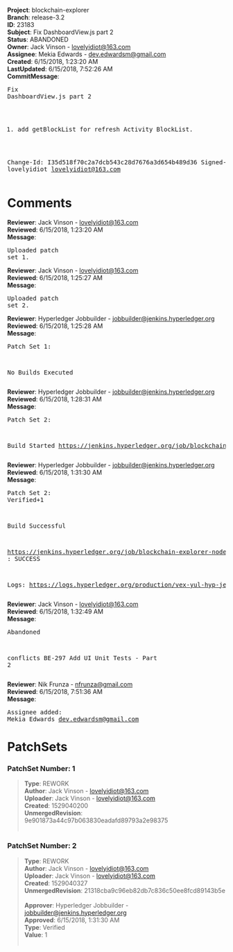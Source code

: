 <strong>Project</strong>: blockchain-explorer</br><strong>Branch</strong>: release-3.2<br><strong>ID</strong>: 23183<br><strong>Subject</strong>: Fix DashboardView.js part 2<br><strong>Status</strong>: ABANDONED<br><strong>Owner</strong>: Jack Vinson - lovelyidiot@163.com<br><strong>Assignee</strong>: Mekia Edwards - dev.edwardsm@gmail.com<br><strong>Created</strong>: 6/15/2018, 1:23:20 AM<br><strong>LastUpdated</strong>: 6/15/2018, 7:52:26 AM<br><strong>CommitMessage</strong>:<br><pre>Fix DashboardView.js part 2

1. add getBlockList for refresh Activity BlockList.

Change-Id: I35d518f70c2a7dcb543c28d7676a3d654b489d36
Signed-off-by: lovelyidiot <lovelyidiot@163.com>
</pre><h1>Comments</h1><strong>Reviewer</strong>: Jack Vinson - lovelyidiot@163.com<br><strong>Reviewed</strong>: 6/15/2018, 1:23:20 AM<br><strong>Message</strong>: <pre>Uploaded patch set 1.</pre><strong>Reviewer</strong>: Jack Vinson - lovelyidiot@163.com<br><strong>Reviewed</strong>: 6/15/2018, 1:25:27 AM<br><strong>Message</strong>: <pre>Uploaded patch set 2.</pre><strong>Reviewer</strong>: Hyperledger Jobbuilder - jobbuilder@jenkins.hyperledger.org<br><strong>Reviewed</strong>: 6/15/2018, 1:25:28 AM<br><strong>Message</strong>: <pre>Patch Set 1:

No Builds Executed</pre><strong>Reviewer</strong>: Hyperledger Jobbuilder - jobbuilder@jenkins.hyperledger.org<br><strong>Reviewed</strong>: 6/15/2018, 1:28:31 AM<br><strong>Message</strong>: <pre>Patch Set 2:

Build Started https://jenkins.hyperledger.org/job/blockchain-explorer-node6-verify-x86_64/193/</pre><strong>Reviewer</strong>: Hyperledger Jobbuilder - jobbuilder@jenkins.hyperledger.org<br><strong>Reviewed</strong>: 6/15/2018, 1:31:30 AM<br><strong>Message</strong>: <pre>Patch Set 2: Verified+1

Build Successful 

https://jenkins.hyperledger.org/job/blockchain-explorer-node6-verify-x86_64/193/ : SUCCESS

Logs: https://logs.hyperledger.org/production/vex-yul-hyp-jenkins-3/blockchain-explorer-node6-verify-x86_64/193</pre><strong>Reviewer</strong>: Jack Vinson - lovelyidiot@163.com<br><strong>Reviewed</strong>: 6/15/2018, 1:32:49 AM<br><strong>Message</strong>: <pre>Abandoned

conflicts BE-297 Add UI Unit Tests - Part 2</pre><strong>Reviewer</strong>: Nik Frunza - nfrunza@gmail.com<br><strong>Reviewed</strong>: 6/15/2018, 7:51:36 AM<br><strong>Message</strong>: <pre>Assignee added: Mekia Edwards <dev.edwardsm@gmail.com></pre><h1>PatchSets</h1><h3>PatchSet Number: 1</h3><blockquote><strong>Type</strong>: REWORK<br><strong>Author</strong>: Jack Vinson - lovelyidiot@163.com<br><strong>Uploader</strong>: Jack Vinson - lovelyidiot@163.com<br><strong>Created</strong>: 1529040200<br><strong>UnmergedRevision</strong>: 9e901873a44c97b063830eadafd89793a2e98375<br><br></blockquote><h3>PatchSet Number: 2</h3><blockquote><strong>Type</strong>: REWORK<br><strong>Author</strong>: Jack Vinson - lovelyidiot@163.com<br><strong>Uploader</strong>: Jack Vinson - lovelyidiot@163.com<br><strong>Created</strong>: 1529040327<br><strong>UnmergedRevision</strong>: 21318cba9c96eb82db7c836c50ee8fcd89143b5e<br><br><strong>Approver</strong>: Hyperledger Jobbuilder - jobbuilder@jenkins.hyperledger.org<br><strong>Approved</strong>: 6/15/2018, 1:31:30 AM<br><strong>Type</strong>: Verified<br><strong>Value</strong>: 1<br><br></blockquote>